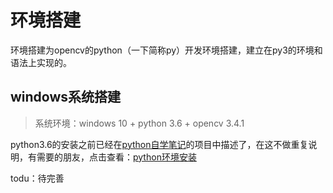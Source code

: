 # 环境搭建

环境搭建为opencv的python（一下简称py）开发环境搭建，建立在py3的环境和语法上实现的。

## windows系统搭建 ##

> 系统环境：windows 10 + python 3.6 + opencv 3.4.1

python3.6的安装之前已经在[python自学笔记](https://github.com/vipstone/python)的项目中描述了，在这不做重复说明，有需要的朋友，点击查看：[python环境安装](https://github.com/vipstone/python/blob/master/%E5%BC%80%E5%8F%91%E7%8E%AF%E5%A2%83%E6%90%AD%E5%BB%BA.md)

todu：待完善